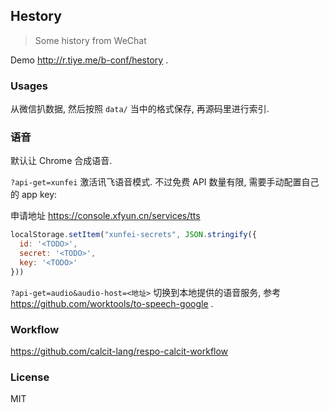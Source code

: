 
Hestory
----

> Some history from WeChat

Demo http://r.tiye.me/b-conf/hestory .

### Usages

从微信扒数据, 然后按照 `data/` 当中的格式保存, 再源码里进行索引.

### 语音

默认让 Chrome 合成语音.

`?api-get=xunfei` 激活讯飞语音模式. 不过免费 API 数量有限, 需要手动配置自己的 app key:

申请地址 https://console.xfyun.cn/services/tts

```js
localStorage.setItem("xunfei-secrets", JSON.stringify({
  id: '<TODO>',
  secret: '<TODO>',
  key: '<TODO>'
}))
```

`?api-get=audio&audio-host=<地址>` 切换到本地提供的语音服务,
参考 https://github.com/worktools/to-speech-google .

### Workflow

https://github.com/calcit-lang/respo-calcit-workflow

### License

MIT
